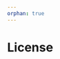 ```yaml
---
orphan: true
---
```


# License

```{include} ../LICENSE

```
                                                                                                                                                                                                                                                                                                                                              